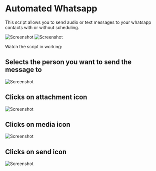# Automated Whatsapp
This script allows you to send audio or text messages to your whatsapp contacts with or without scheduling. 

![Screenshot](https://imgur.com/jfSFnbp.jpg)
![Screenshot](https://imgur.com/Ql1OE2k.jpg)

Watch the script in working: 
## Selects the person you want to send the message to
![Screenshot](https://imgur.com/EMZCT83.jpg)
## Clicks on attachment icon
![Screenshot](https://imgur.com/iIGnGyq.jpg)
## Clicks on media icon
![Screenshot](https://imgur.com/9de5zb5.jpg)
## Clicks on send icon
![Screenshot](https://imgur.com/bXmsHMx.jpg)